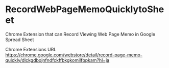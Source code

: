# RecordWebPageMemoQuicklytoSheet
Chrome Extension that can Record Viewing Web Page Memo in Google Spread Sheet

Chrome Extensions URL
https://chrome.google.com/webstore/detail/record-page-memo-quickly/dlckgdbojnfndfckffbkgkomilfbpkam?hl=ja
